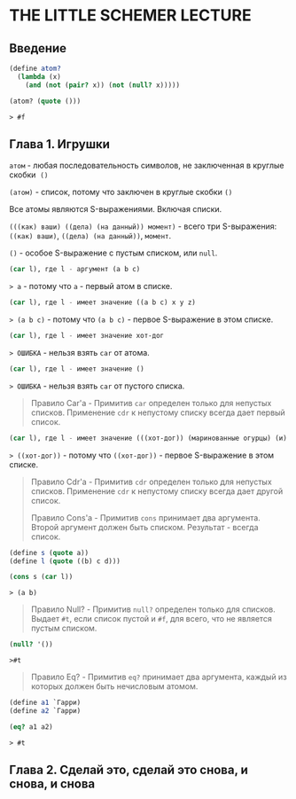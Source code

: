# THE LITTLE SCHEMER LECTURE

## Введение

```Scheme
(define atom?
  (lambda (x)
    (and (not (pair? x)) (not (null? x)))))

(atom? (quote ()))
```

`> #f`

## Глава 1. Игрушки

`атом` - любая последовательность символов, не заключенная в круглые скобки  `()`

`(атом)` - список, потому что заключен в круглые скобки `()`

Все атомы являются S-выражениями. Включая списки.

`(((как) ваши) ((дела) (на данный)) момент)` - всего три S-выражения: `((как) ваши)`, `((дела) (на данный))`, `момент`.

`()` - особое S-выражение с пустым списком, или `null`.

```Scheme
(car l), где l - аргумент (a b c)
```

`> a` - потому что `a` - первый атом в списке.

```Scheme
(car l), где l - имеет значение ((a b c) x y z)
```

`> (a b c)` - потому что `(a b c)` - первое S-выражение в этом списке.

```Scheme
(car l), где l - имеет значение хот-дог
```

`> ОШИБКА` - нельзя взять `car` от атома.

```Scheme
(car l), где l - имеет значение ()
```

`> ОШИБКА` - нельзя взять `car` от пустого списка.

> Правило Car'a - Примитив `car` определен только для непустых списков. Применение `cdr` к непустому списку всегда дает первый список.

```Scheme
(car l), где l - имеет значение (((хот-дог)) (маринованные огурцы) (и) соус)
```

`> ((хот-дог))` - потому что `((хот-дог))` - первое S-выражение в этом списке.

> Правило Cdr'a - Примитив `cdr` определен только для непустых списков. Применение `cdr` к непустому списку всегда дает другой список.
>
> Правило Cons'a - Примитив `cons` принимает два аргумента. Второй аргумент должен быть списком. Результат - всегда список.

```Scheme
(define s (quote a))
(define l (quote ((b) c d)))

(cons s (car l))
```

`> (a b)`

> Правило Null? - Примитив `null?` определен только для списков. Выдает `#t`, если список пустой и `#f`, для всего, что не является пустым списком.

```Scheme
(null? '())
```

`>#t`

> Правило Eq? - Примитив `eq?` принимает два аргумента, каждый из которых должен быть нечисловым атомом.

```Scheme
(define a1 `Гарри)
(define a2 `Гарри)

(eq? a1 a2)
```

`> #t`

## Глава 2. Сделай это, сделай это снова, и снова, и снова
